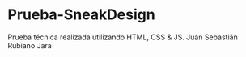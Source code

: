 # Prueba-SneakDesign

Prueba técnica realizada utilizando HTML, CSS & JS. Juán Sebastián Rubiano Jara 
